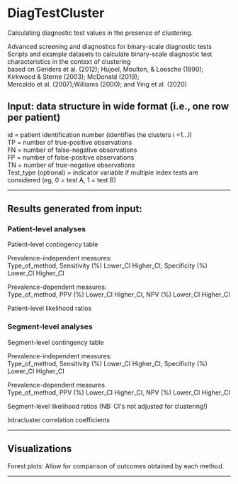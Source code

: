 # DiagTestCluster
Calculating diagnostic test values in the presence of clustering.  

Advanced screening and diagnostics for binary-scale diagnostic tests  
Scripts and example datasets to calculate binary-scale diagnostic test characteristics in the context of clustering  
based on Genders et al. (2012); Hujoel, Moulton, & Loesche (1990); Kirkwood & Sterne (2003); McDonald (2019);   
Mercaldo et al. (2007);Williams (2000); and Ying et al. (2020)   

## Input: data structure in wide format (i.e., one row per patient)  
id = patient identification number (identifies the clusters i =1…I)  
TP = number of true-positive observations  
FN = number of false-negative observations  
FP = number of false-positive observations  
TN = number of true-negative observations  
Test_type (optional) = indicator variable if multiple index tests are considered (eg, 0 = test A, 1 = test B)  

____________________________							

## Results generated from input:
### Patient-level analyses							
							
Patient-level contingency table							

Prevalence-independent measures:   	  						
	Type_of_method,	Sensitivity (%)	Lower_CI	Higher_CI,	Specificity (%)	Lower_CI	Higher_CI
												
Prevalence-dependent measures:   	  						
	Type_of_method,	PPV (%)	Lower_CI	Higher_CI,	NPV (%)	Lower_CI	Higher_CI
							
Patient-level likelihood ratios							
							
### Segment-level analyses							
							
Segment-level contingency table							
							
Prevalence-independent measures:	     						
	Type_of_method,	Sensitivity (%)	Lower_CI	Higher_CI,	Specificity (%)	Lower_CI	Higher_CI

Prevalence-dependent measures	     						
	Type_of_method,	PPV (%)	Lower_CI	Higher_CI,	NPV (%)	Lower_CI	Higher_CI
							
Segment-level likelihood ratios (NB: CI's not adjusted for clustering!)							

Intracluster correlation coefficients	

____________________________

## Visualizations
Forest plots: Allow for comparison of outcomes obtained by each method. 
____________________________						

